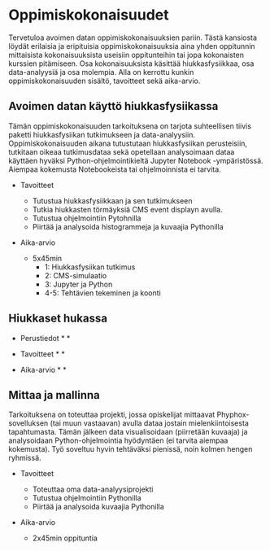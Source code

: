# Oppimiskokonaisuudet

Tervetuloa avoimen datan oppimiskokonaisuuksien pariin. Tästä kansiosta löydät erilaisia ja eripituisia oppimiskokonaisuuksia aina yhden oppitunnin mittaisista kokonaisuuksista useisiin oppitunteihin tai jopa kokonaisten kurssien pitämiseen. Osa kokonaisuuksista käsittää hiukkasfysiikkaa, osa data-analyysiä ja osa molempia. Alla on kerrottu kunkin oppimiskokonaisuuden sisältö, tavoitteet sekä aika-arvio.

## Avoimen datan käyttö hiukkasfysiikassa

Tämän oppimiskokonaisuuden tarkoituksena on tarjota suhteellisen tiivis paketti hiukkasfysiikan tutkimukseen ja data-analyysiin. 
Oppimiskokonaisuuden aikana tutustutaan hiukkasfysiikan perusteisiin, tutkitaan oikeaa tutkimusdataa sekä opetellaan analysoimaan dataa käyttäen hyväksi Python-ohjelmointikieltä Jupyter Notebook -ympäristössä. 
Aiempaa kokemusta Notebookeista tai ohjelmoinnista ei tarvita.

- Tavoitteet
    * Tutustua hiukkasfysiikkaan ja sen tutkimukseen
    * Tutkia hiukkasten törmäyksiä CMS event displayn avulla.
    * Tutustua ohjelmointiin Pytohnilla
    * Piirtää ja analysoida histogrammeja ja kuvaajia Pythonilla

- Aika-arvio
    * 5x45min
        - 1: Hiukkasfysiikan tutkimus
        - 2: CMS-simulaatio
        - 3: Jupyter ja Python
        - 4-5: Tehtävien tekeminen ja koonti

## Hiukkaset hukassa

- Perustiedot
    *
    *
    
- Tavoitteet
    *
    *

- Aika-arvio
    *
    *

## Mittaa ja mallinna

Tarkoituksena on toteuttaa projekti, jossa opiskelijat mittaavat Phyphox-sovelluksen (tai muun vastaavan) avulla dataa jostain mielenkiintoisesta tapahtumasta. Tämän jälkeen data visualisoidaan (piirretään kuvaaja) ja analysoidaan Python-ohjelmointia hyödyntäen (ei tarvita aiempaa kokemusta). Työ soveltuu hyvin tehtäväksi pienissä, noin kolmen hengen ryhmissä.
    
- Tavoitteet
    * Toteuttaa oma data-analyysiprojekti
    * Tutustua ohjelmointiin Pythonilla
    * Piirtää ja analysoida kuvaajia Pythonilla

- Aika-arvio
    * 2x45min oppituntia
